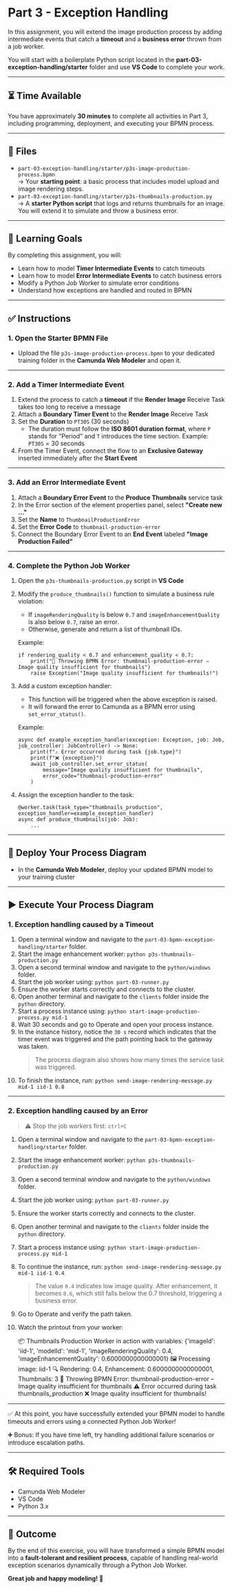 # Part 3 - Exception Handling

In this assignment, you will extend the image production process by adding intermediate events that catch a **timeout** and a **business error** thrown from a job worker.

You will start with a boilerplate Python script located in the **part-03-exception-handling/starter** folder and use **VS Code** to complete your work.

---

## ⏳ Time Available

You have approximately **30 minutes** to complete all activities in Part 3, including programming, deployment, and executing your BPMN process.

---

## 📁 Files

- `part-03-exception-handling/starter/p3s-image-production-process.bpmn`  
  → Your **starting point**: a basic process that includes model upload and image rendering steps.  
- `part-03-exception-handling/starter/p3s-thumbnails-production.py`  
  → A **starter Python script** that logs and returns thumbnails for an image. You will extend it to simulate and throw a business error.

---

## 🎯 Learning Goals

By completing this assignment, you will:

- Learn how to model **Timer Intermediate Events** to catch timeouts  
- Learn how to model **Error Intermediate Events** to catch business errors  
- Modify a Python Job Worker to simulate error conditions  
- Understand how exceptions are handled and routed in BPMN  

---

## ✅ Instructions

### 1. Open the Starter BPMN File

- Upload the file `p3s-image-production-process.bpmn` to your dedicated training folder in the **Camunda Web Modeler** and open it.

---

### 2. Add a Timer Intermediate Event

1. Extend the process to catch a **timeout** if the **Render Image** Receive Task takes too long to receive a message  
2. Attach a **Boundary Timer Event** to the **Render Image** Receive Task  
3. Set the **Duration** to `PT30S` (30 seconds)  
   - The duration must follow the **ISO 8601 duration format**, where `P` stands for "Period" and `T` introduces the time section. Example: `PT30S` = 30 seconds  
4. From the Timer Event, connect the flow to an **Exclusive Gateway** inserted immediately after the **Start Event**

---

### 3. Add an Error Intermediate Event

1. Attach a **Boundary Error Event** to the **Produce Thumbnails** service task  
2. In the Error section of the element properties panel, select **"Create new ..."**  
3. Set the **Name** to `ThumbnailProductionError`  
4. Set the **Error Code** to `thumbnail-production-error`  
5. Connect the Boundary Error Event to an **End Event** labeled **"Image Production Failed"**

---

### 4. Complete the Python Job Worker

1. Open the `p3s-thumbnails-production.py` script in **VS Code**  
2. Modify the `produce_thumbnails()` function to simulate a business rule violation:
   - If `imageRenderingQuality` is below `0.7` and `imageEnhancementQuality` is also below `0.7`, raise an error.
   - Otherwise, generate and return a list of thumbnail IDs.

   Example:

       if rendering_quality < 0.7 and enhancement_quality < 0.7:
           print("🎯 Throwing BPMN Error: thumbnail-production-error – Image quality insufficient for thumbnails")
           raise Exception("Image quality insufficient for thumbnails!")

3. Add a custom exception handler:
   - This function will be triggered when the above exception is raised.
   - It will forward the error to Camunda as a BPMN error using `set_error_status()`.

   Example:

       async def example_exception_handler(exception: Exception, job: Job, job_controller: JobController) -> None:
           print(f"⚠️ Error occurred during task {job.type}")
           print(f"❌ {exception}")
           await job_controller.set_error_status(
               message="Image quality insufficient for thumbnails",
               error_code="thumbnail-production-error"
           )

4. Assign the exception handler to the task:

       @worker.task(task_type="thumbnails_production", exception_handler=example_exception_handler)
       async def produce_thumbnails(job: Job):
           ...

---

## 🚀 Deploy Your Process Diagram

- In the **Camunda Web Modeler**, deploy your updated BPMN model to your training cluster

---

## ▶️ Execute Your Process Diagram

### 1. Exception handling caused by a Timeout

1. Open a terminal window and navigate to the `part-03-bpmn-exception-handling/starter` folder.
2. Start the image enhancement worker:
    `python p3s-thumbnails-production.py`
3. Open a second terminal window and navigate to the `python/windows` folder.
4. Start the job worker using:
   `python part-03-runner.py`
5. Ensure the worker starts correctly and connects to the cluster.
6. Open another terminal and navigate to the `clients` folder inside the `python` directory.
7. Start a process instance using:
   `python start-image-production-process.py mid-1`
8. Wait 30 seconds and go to Operate and open your process instance.
9. In the instance history, notice the `30 s` record which indicates that the timer event was triggered and the path pointing back to the gateway was taken.
   > The process diagram also shows how many times the service task was triggered.
11. To finish the instance, run:
   `python send-image-rendering-message.py mid-1 iid-1 0.8`

---

### 2. Exception handling caused by an Error

> ⚠️ Stop the job workers first: `ctrl+C`

1. Open a terminal window and navigate to the `part-03-bpmn-exception-handling/starter` folder.
2. Start the image enhancement worker:
    `python p3s-thumbnails-production.py`
3. Open a second terminal window and navigate to the `python/windows` folder.
4. Start the job worker using:
   `python part-03-runner.py`
5. Ensure the worker starts correctly and connects to the cluster.
6. Open another terminal and navigate to the `clients` folder inside the `python` directory.
7. Start a process instance using:
   `python start-image-production-process.py mid-1`
8. To continue the instance, run:
   `python send-image-rendering-message.py mid-1 iid-1 0.4`

   > The value `0.4` indicates low image quality. After enhancement, it becomes `0.6`, which still falls below the 0.7 threshold, triggering a business error.

9. Go to Operate and verify the path taken.
10. Watch the printout from your worker:

       📦 Thumbnails Production Worker in action with variables: {'imageId': 'iid-1', 'modelId': 'mid-1', 'imageRenderingQuality': 0.4, 'imageEnhancementQuality': 0.6000000000000001}
       🖼️ Processing image: iid-1
       🔍 Rendering: 0.4, Enhancement: 0.6000000000000001, Thumbnails: 3
       🎯 Throwing BPMN Error: thumbnail-production-error – Image quality insufficient for thumbnails
       ⚠️ Error occurred during task thumbnails_production
       ❌ Image quality insufficient for thumbnails!

---

✅ At this point, you have successfully extended your BPMN model to handle timeouts and errors using a connected Python Job Worker!

➕ Bonus: If you have time left, try handling additional failure scenarios or introduce escalation paths.

---

## 🛠 Required Tools

- Camunda Web Modeler  
- VS Code  
- Python 3.x

---

## 🏁 Outcome

By the end of this exercise, you will have transformed a simple BPMN model into a **fault-tolerant and resilient process**, capable of handling real-world exception scenarios dynamically through a Python Job Worker.

**Great job and happy modeling! 🎉**
